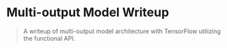 # Multi-output Model Writeup
> A writeup of multi-output model architecture with TensorFlow utilizing the functional API.
